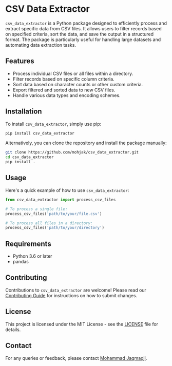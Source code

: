 # CSV Data Extractor

`csv_data_extractor` is a Python package designed to efficiently process and extract specific data from CSV files. It allows users to filter records based on specified criteria, sort the data, and save the output in a structured format. The package is particularly useful for handling large datasets and automating data extraction tasks.

## Features

- Process individual CSV files or all files within a directory.
- Filter records based on specific column criteria.
- Sort data based on character counts or other custom criteria.
- Export filtered and sorted data to new CSV files.
- Handle various data types and encoding schemes.

## Installation

To install `csv_data_extractor`, simply use pip:

```bash
pip install csv_data_extractor
```

Alternatively, you can clone the repository and install the package manually:

```bash
git clone https://github.com/mohjak/csv_data_extractor.git
cd csv_data_extractor
pip install .
```

## Usage

Here's a quick example of how to use `csv_data_extractor`:

```python
from csv_data_extractor import process_csv_files

# To process a single file:
process_csv_files('path/to/your/file.csv')

# To process all files in a directory:
process_csv_files('path/to/your/directory')
```

## Requirements

- Python 3.6 or later
- pandas

## Contributing

Contributions to `csv_data_extractor` are welcome! Please read our [Contributing Guide](CONTRIBUTING.md) for instructions on how to submit changes.

## License

This project is licensed under the MIT License - see the [LICENSE](LICENSE) file for details.

## Contact

For any queries or feedback, please contact [Mohammad Jaqmaqji](mailto:mohjak@gmail.com).
